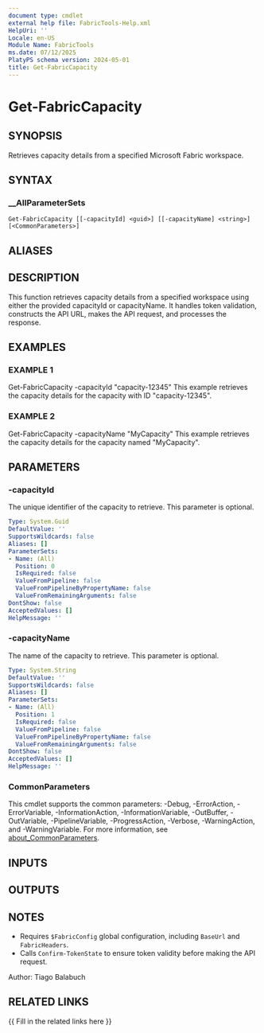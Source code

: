 ```yaml
---
document type: cmdlet
external help file: FabricTools-Help.xml
HelpUri: ''
Locale: en-US
Module Name: FabricTools
ms.date: 07/12/2025
PlatyPS schema version: 2024-05-01
title: Get-FabricCapacity
---
```


# Get-FabricCapacity

## SYNOPSIS

Retrieves capacity details from a specified Microsoft Fabric workspace.

## SYNTAX

### __AllParameterSets

```
Get-FabricCapacity [[-capacityId] <guid>] [[-capacityName] <string>] [<CommonParameters>]
```

## ALIASES

## DESCRIPTION

This function retrieves capacity details from a specified workspace using either the provided capacityId or capacityName.
It handles token validation, constructs the API URL, makes the API request, and processes the response.

## EXAMPLES

### EXAMPLE 1

Get-FabricCapacity -capacityId "capacity-12345"
This example retrieves the capacity details for the capacity with ID "capacity-12345".

### EXAMPLE 2

Get-FabricCapacity -capacityName "MyCapacity"
This example retrieves the capacity details for the capacity named "MyCapacity".

## PARAMETERS

### -capacityId

The unique identifier of the capacity to retrieve.
This parameter is optional.

```yaml
Type: System.Guid
DefaultValue: ''
SupportsWildcards: false
Aliases: []
ParameterSets:
- Name: (All)
  Position: 0
  IsRequired: false
  ValueFromPipeline: false
  ValueFromPipelineByPropertyName: false
  ValueFromRemainingArguments: false
DontShow: false
AcceptedValues: []
HelpMessage: ''
```

### -capacityName

The name of the capacity to retrieve.
This parameter is optional.

```yaml
Type: System.String
DefaultValue: ''
SupportsWildcards: false
Aliases: []
ParameterSets:
- Name: (All)
  Position: 1
  IsRequired: false
  ValueFromPipeline: false
  ValueFromPipelineByPropertyName: false
  ValueFromRemainingArguments: false
DontShow: false
AcceptedValues: []
HelpMessage: ''
```

### CommonParameters

This cmdlet supports the common parameters: -Debug, -ErrorAction, -ErrorVariable,
-InformationAction, -InformationVariable, -OutBuffer, -OutVariable, -PipelineVariable,
-ProgressAction, -Verbose, -WarningAction, and -WarningVariable. For more information, see
[about_CommonParameters](https://go.microsoft.com/fwlink/?LinkID=113216).

## INPUTS

## OUTPUTS

## NOTES

- Requires `$FabricConfig` global configuration, including `BaseUrl` and `FabricHeaders`.
- Calls `Confirm-TokenState` to ensure token validity before making the API request.

Author: Tiago Balabuch

## RELATED LINKS

{{ Fill in the related links here }}

